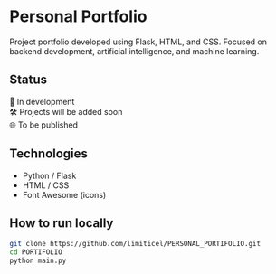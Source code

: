 # Personal Portfolio

Project portfolio developed using Flask, HTML, and CSS. Focused on backend development, artificial intelligence, and machine learning.

## Status

🚧 In development  
🛠 Projects will be added soon  
🌐 To be published

## Technologies

- Python / Flask  
- HTML / CSS  
- Font Awesome (icons)

## How to run locally

```bash
git clone https://github.com/limiticel/PERSONAL_PORTIFOLIO.git
cd PORTIFOLIO
python main.py
